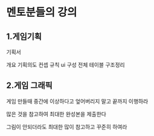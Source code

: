 # 멘토분들의 강의



## 1.게임기획

기획서

개요
	기획의도
	컨셉
	규칙
	ui 구성
	전체 테이블 구조정리


## 2.게임 그래픽

게임 만들때 중간에 이상하다고 엎어버리지 말고 끝까지 이행하라

많은 것을 참고하여 최대한 완성본을 제출한다

그림이 안되더라도 최대한 많이 참고하고 꾸준히 하여라
